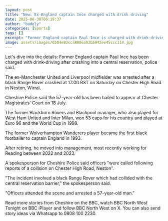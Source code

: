 ```yaml
---
layout: post
title: "New: Ex-England captain Ince charged with drink driving"
date: 2025-06-30T06:19:37
author: "badely"
categories: [Sports]
tags: []
excerpt: "Former England captain Paul Ince is charged with drink-driving after crashing into a central reservation."
image: assets/images/db84e83cca888ea02b5942ee45ccc114.jpg
---
```


Let's dive into the details: Former England captain Paul Ince has been charged with drink-driving after crashing into a central reservation, police said.

The ex-Manchester United and Liverpool midfielder was arrested after a black Range Rover crashed at 17:00 BST on Saturday on Chester High Road in Neston, Wirral.

Cheshire Police said the 57-year-old has been bailed to appear at Chester Magistrates' Court on 18 July.

The former Blackburn Rovers and Blackpool manager, who also played for West Ham United and Inter Milan, won 53 caps for his country and played at Euro 96 and the World Cup in 1998.

The former Wolverhampton Wanderers player became the first black footballer to captain England in 1993.

After retiring, he moved into management, most recently working for Reading between 2022 and 2023.

A spokesperson for Cheshire Police said officers "were called following reports of a collision on Chester High Road, Neston".

"The incident involved a black Range Rover which had collided with the central reservation barrier," the spokesperson said. 

"Officers attended the scene and arrested a 57-year-old man."

Read more stories from Cheshire on the BBC, watch BBC North West Tonight on BBC iPlayer and follow BBC North West on X. You can also send story ideas via Whatsapp to 0808 100 2230.

